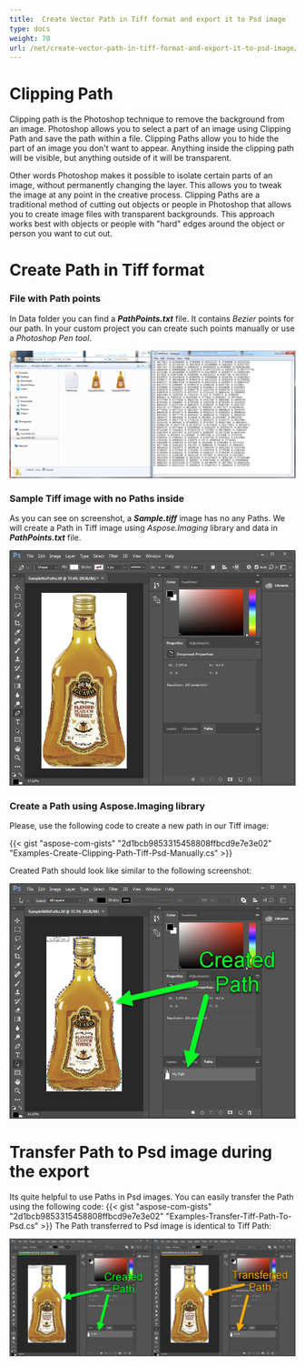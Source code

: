 ```yaml
---
title:  Create Vector Path in Tiff format and export it to Psd image 
type: docs
weight: 70
url: /net/create-vector-path-in-tiff-format-and-export-it-to-psd-image/
---
```


# Clipping Path

Clipping path is the Photoshop technique to remove the background from an image. Photoshop allows you to select a part of an image using Clipping Path  and save the path within a file. Clipping Paths allow you to hide the  part of an image you don't want to appear. Anything inside the clipping  path will be visible, but anything outside of it will be transparent.

Other words Photoshop makes it possible to isolate certain parts of an image, without permanently changing the layer. This allows you to tweak the  image at any point in the creative process. Clipping Paths are a  traditional method of cutting out objects or people in Photoshop that  allows you to create image files with transparent backgrounds. This  approach works best with objects or people with "hard" edges around the  object or person you want to cut out.

# Create Path in Tiff format

### File with Path points

In Data folder you can find a ***PathPoints.txt*** file. It contains *Bezier* points for our path. In your custom project you can create such points manually or use a *Photoshop Pen tool*.

![](PathPoints.png)

### Sample Tiff image with no Paths inside

As you can see on screenshot, a ***Sample.tiff*** image has no any Paths. We will create a Path in Tiff image using *Aspose.Imaging* library and data in ***PathPoints.txt*** file.

![](SampleImage.png)

### Create a Path using Aspose.Imaging library

Please, use the following code to create a new path in our Tiff image:

{{< gist "aspose-com-gists" "2d1bcb9853315458808ffbcd9e7e3e02" "Examples-Create-Clipping-Path-Tiff-Psd-Manually.cs" >}}

Created Path should look like similar to the following screenshot:

![](CreatedPath.png)



# Transfer Path to Psd image during the export

Its quite helpful to use Paths in Psd images. You can easily transfer the Path using the following code:
{{< gist "aspose-com-gists" "2d1bcb9853315458808ffbcd9e7e3e02" "Examples-Transfer-Tiff-Path-To-Psd.cs" >}}
The Path transferred to Psd image is identical to Tiff Path:

![](TransferredPath.png)


